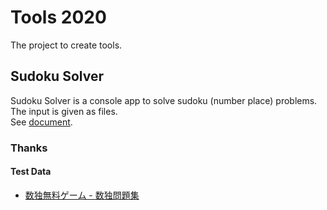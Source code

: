 # Tools 2020
The project to create tools.

## Sudoku Solver
Sudoku Solver is a console app to solve sudoku (number place) problems.
The input is given as files.  
See [document](https://github.com/sakapon/Tools-2020/wiki/Sudoku-Solver).

### Thanks
#### Test Data
- [数独無料ゲーム - 数独問題集](http://www.sudokugame.org/)
